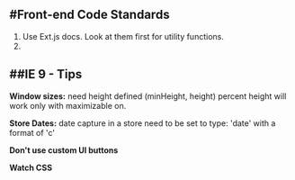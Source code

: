 #Front-end Code Standards
----

1. Use Ext.js docs.  Look at them first for utility functions.  
2. 


##IE 9 - Tips
----

**Window sizes:** need height defined (minHeight, height) percent height will work only with maximizable on.

**Store Dates:** date capture in a store need to be set to type: 'date' with a format of 'c'

**Don't use custom UI buttons**

**Watch CSS**